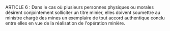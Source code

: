 ARTICLE 6 : Dans le cas où plusieurs personnes physiques ou morales
désirent conjointement solliciter un titre minier, elles doivent
soumettre au ministre chargé des mines un exemplaire de tout accord
authentique conclu entre elles en vue de la réalisation de l'opération
minière.